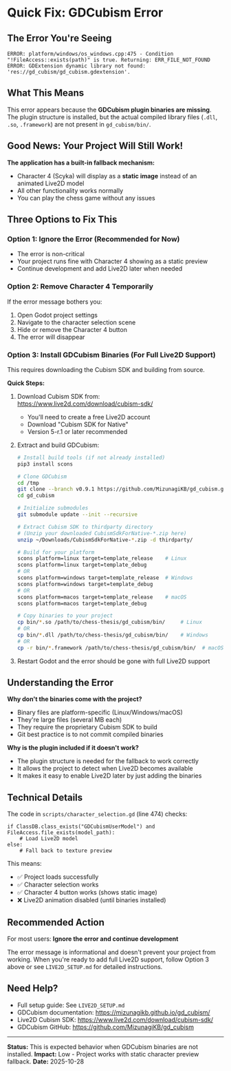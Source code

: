 # Quick Fix: GDCubism Error

## The Error You're Seeing

```
ERROR: platform/windows/os_windows.cpp:475 - Condition "!FileAccess::exists(path)" is true. Returning: ERR_FILE_NOT_FOUND
ERROR: GDExtension dynamic library not found: 'res://gd_cubism/gd_cubism.gdextension'.
```

## What This Means

This error appears because the **GDCubism plugin binaries are missing**. The plugin structure is installed, but the actual compiled library files (`.dll`, `.so`, `.framework`) are not present in `gd_cubism/bin/`.

## Good News: Your Project Will Still Work!

**The application has a built-in fallback mechanism:**
- Character 4 (Scyka) will display as a **static image** instead of an animated Live2D model
- All other functionality works normally
- You can play the chess game without any issues

## Three Options to Fix This

### Option 1: Ignore the Error (Recommended for Now)
- The error is non-critical
- Your project runs fine with Character 4 showing as a static preview
- Continue development and add Live2D later when needed

### Option 2: Remove Character 4 Temporarily
If the error message bothers you:

1. Open Godot project settings
2. Navigate to the character selection scene
3. Hide or remove the Character 4 button
4. The error will disappear

### Option 3: Install GDCubism Binaries (For Full Live2D Support)

This requires downloading the Cubism SDK and building from source.

**Quick Steps:**
1. Download Cubism SDK from: https://www.live2d.com/download/cubism-sdk/
   - You'll need to create a free Live2D account
   - Download "Cubism SDK for Native"
   - Version 5-r.1 or later recommended

2. Extract and build GDCubism:
   ```bash
   # Install build tools (if not already installed)
   pip3 install scons

   # Clone GDCubism
   cd /tmp
   git clone --branch v0.9.1 https://github.com/MizunagiKB/gd_cubism.git
   cd gd_cubism

   # Initialize submodules
   git submodule update --init --recursive

   # Extract Cubism SDK to thirdparty directory
   # (Unzip your downloaded CubismSdkForNative-*.zip here)
   unzip ~/Downloads/CubismSdkForNative-*.zip -d thirdparty/

   # Build for your platform
   scons platform=linux target=template_release    # Linux
   scons platform=linux target=template_debug
   # OR
   scons platform=windows target=template_release  # Windows
   scons platform=windows target=template_debug
   # OR
   scons platform=macos target=template_release    # macOS
   scons platform=macos target=template_debug

   # Copy binaries to your project
   cp bin/*.so /path/to/chess-thesis/gd_cubism/bin/     # Linux
   # OR
   cp bin/*.dll /path/to/chess-thesis/gd_cubism/bin/    # Windows
   # OR
   cp -r bin/*.framework /path/to/chess-thesis/gd_cubism/bin/  # macOS
   ```

3. Restart Godot and the error should be gone with full Live2D support

## Understanding the Error

**Why don't the binaries come with the project?**
- Binary files are platform-specific (Linux/Windows/macOS)
- They're large files (several MB each)
- They require the proprietary Cubism SDK to build
- Git best practice is to not commit compiled binaries

**Why is the plugin included if it doesn't work?**
- The plugin structure is needed for the fallback to work correctly
- It allows the project to detect when Live2D becomes available
- It makes it easy to enable Live2D later by just adding the binaries

## Technical Details

The code in `scripts/character_selection.gd` (line 474) checks:
```gdscript
if ClassDB.class_exists("GDCubismUserModel") and FileAccess.file_exists(model_path):
    # Load Live2D model
else:
    # Fall back to texture preview
```

This means:
- ✅ Project loads successfully
- ✅ Character selection works
- ✅ Character 4 button works (shows static image)
- ❌ Live2D animation disabled (until binaries installed)

## Recommended Action

For most users: **Ignore the error and continue development**

The error message is informational and doesn't prevent your project from working. When you're ready to add full Live2D support, follow Option 3 above or see `LIVE2D_SETUP.md` for detailed instructions.

## Need Help?

- Full setup guide: See `LIVE2D_SETUP.md`
- GDCubism documentation: https://mizunagikb.github.io/gd_cubism/
- Live2D Cubism SDK: https://www.live2d.com/download/cubism-sdk/
- GDCubism GitHub: https://github.com/MizunagiKB/gd_cubism

---

**Status:** This is expected behavior when GDCubism binaries are not installed.
**Impact:** Low - Project works with static character preview fallback.
**Date:** 2025-10-28
